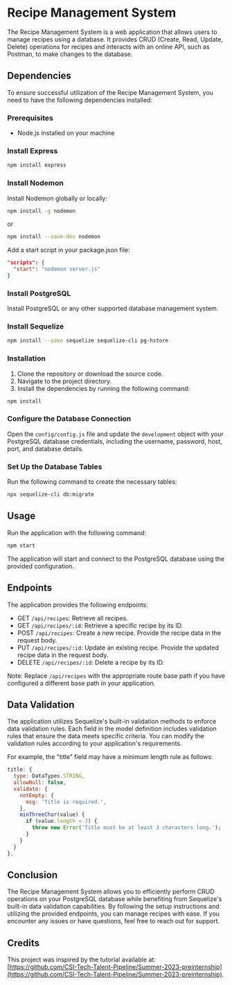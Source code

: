 # Recipe Management System

The Recipe Management System is a web application that allows users to manage recipes using a database. It provides CRUD (Create, Read, Update, Delete) operations for recipes and interacts with an online API, such as Postman, to make changes to the database.

## Dependencies

To ensure successful utilization of the Recipe Management System, you need to have the following dependencies installed:

### Prerequisites

- Node.js installed on your machine

### Install Express

```bash
npm install express
```

### Install Nodemon

Install Nodemon globally or locally:

```bash
npm install -g nodemon
```

or

```bash
npm install --save-dev nodemon
```

Add a start script in your package.json file:

```json
"scripts": {
  "start": "nodemon server.js"
}
```

### Install PostgreSQL

Install PostgreSQL or any other supported database management system.

### Install Sequelize

```bash
npm install --save sequelize sequelize-cli pg-hstore
```

### Installation

1. Clone the repository or download the source code.
2. Navigate to the project directory.
3. Install the dependencies by running the following command:

```bash
npm install
```

### Configure the Database Connection

Open the `config/config.js` file and update the `development` object with your PostgreSQL database credentials, including the username, password, host, port, and database details.

### Set Up the Database Tables

Run the following command to create the necessary tables:

```bash
npx sequelize-cli db:migrate
```

## Usage

Run the application with the following command:

```bash
npm start
```

The application will start and connect to the PostgreSQL database using the provided configuration.

## Endpoints

The application provides the following endpoints:

- GET `/api/recipes`: Retrieve all recipes.
- GET `/api/recipes/:id`: Retrieve a specific recipe by its ID.
- POST `/api/recipes`: Create a new recipe. Provide the recipe data in the request body.
- PUT `/api/recipes/:id`: Update an existing recipe. Provide the updated recipe data in the request body.
- DELETE `/api/recipes/:id`: Delete a recipe by its ID.

Note: Replace `/api/recipes` with the appropriate route base path if you have configured a different base path in your application.

## Data Validation

The application utilizes Sequelize's built-in validation methods to enforce data validation rules. Each field in the model definition includes validation rules that ensure the data meets specific criteria. You can modify the validation rules according to your application's requirements.

For example, the "title" field may have a minimum length rule as follows:

```javascript
title: {
  type: DataTypes.STRING,
  allowNull: false,
  validate: {
    notEmpty: {
      msg: 'Title is required.',
    },
    minThreeChar(value) {
      if (value.length < 3) {
        throw new Error('Title must be at least 3 characters long.');
      }
    }
  }
},
```

## Conclusion

The Recipe Management System allows you to efficiently perform CRUD operations on your PostgreSQL database while benefiting from Sequelize's built-in data validation capabilities. By following the setup instructions and utilizing the provided endpoints, you can manage recipes with ease. If you encounter any issues or have questions, feel free to reach out for support.

## Credits

This project was inspired by the tutorial available at: [https://github.com/CSI-Tech-Talent-Pipeline/Summer-2023-preinternship](https://github.com/CSI-Tech-Talent-Pipeline/Summer-2023-preinternship).